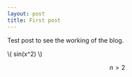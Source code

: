 ```yaml
---
layout: post
title: First post
---
```


Test post to see the working of the blog.

\\( sin(x^2) \\)

$$n > 2$$
